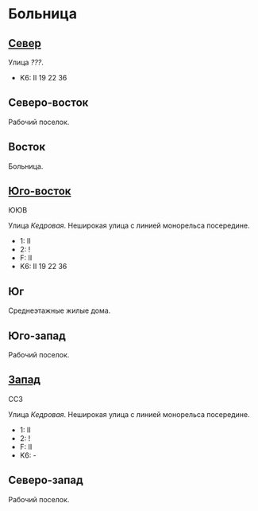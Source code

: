 # Больница

## [Север](./600062.md)

Улица *???*.

* K6:   II
        19  22  36

## Северо-восток

Рабочий поселок.

## Восток

Больница.

## [Юго-восток](./605075.md)

ЮЮВ

Улица *Кедровая*.
Неширокая улица с линией монорельса посередине.

* 1:    II
* 2:    !
* F:    II
* K6:   II
        19  22  36

## Юг

Среднеэтажные жилые дома.

## Юго-запад

Рабочий поселок.

## [Запад](./590070.md)

ССЗ

Улица *Кедровая*.
Неширокая улица с линией монорельса посередине.

* 1:    II
* 2:    !
* F:    II
* K6:   -

## Северо-запад

Рабочий поселок.
